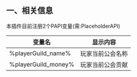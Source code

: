 ## 一、相关信息
本插件目前注册2个PAPI变量(需:PlaceholderAPI)

| 变量名                 | 显示内容     |
|---------------------|----------|
| %playerGuild_name%  | 玩家当前公会名称 |
| %playerGuild_money% | 玩家当前公会贡献 |